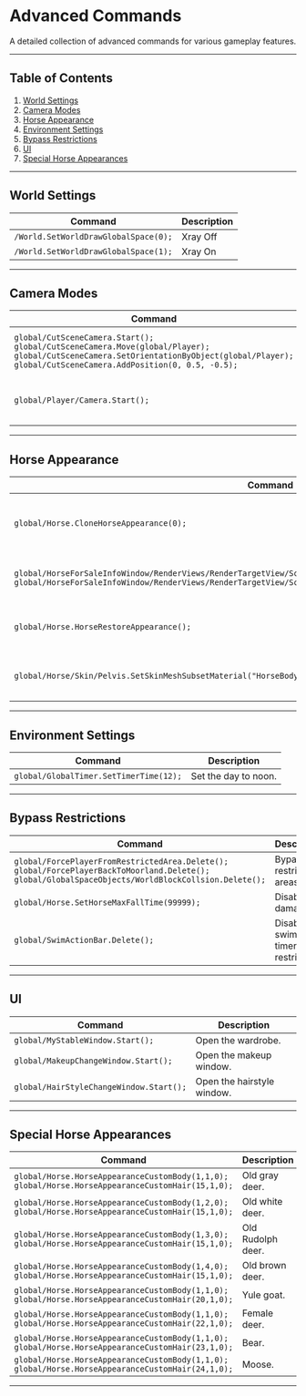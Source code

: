 # Advanced Commands

A detailed collection of advanced commands for various gameplay features.

---

## Table of Contents  
1. [World Settings](#world-settings)  
2. [Camera Modes](#camera-modes)  
3. [Horse Appearance](#horse-appearance)  
4. [Environment Settings](#environment-settings)  
5. [Bypass Restrictions](#bypass-restrictions)  
6. [UI](#ui)
7. [Special Horse Appearances](#special-horse-appearances)  

---

## World Settings

| **Command**                                     | **Description**          |
|-------------------------------------------------|--------------------------|
| `/World.SetWorldDrawGlobalSpace(0);`            | Xray Off                |
| `/World.SetWorldDrawGlobalSpace(1);`            | Xray On                 |

---

## Camera Modes 

| **Command**                                                                                                    | **Description**                  |
|----------------------------------------------------------------------------------------------------------------|----------------------------------|
| `global/CutSceneCamera.Start(); global/CutSceneCamera.Move(global/Player); global/CutSceneCamera.SetOrientationByObject(global/Player); global/CutSceneCamera.AddPosition(0, 0.5, -0.5);` | Switch to first-person mode. |
| `global/Player/Camera.Start();`                                                                               | Restore third-person mode. |

---

## Horse Appearance  

| **Command**                                                                                            | **Description**                           |
|--------------------------------------------------------------------------------------------------------|-------------------------------------------|
| `global/Horse.CloneHorseAppearance(0);`                                                                | Modify the horse's appearance (client-side only). |
| `global/HorseForSaleInfoWindow/RenderViews/RenderTargetView/Scene/Animation/Horse.CloneHorse(0, 0); global/HorseForSaleInfoWindow/RenderViews/RenderTargetView/Scene/Animation/Horse.HorseForSaleStartBuyWindow();` | Open the horse purchase window. |
| `global/Horse.HorseRestoreAppearance();`                                                               | Restore the horse's default appearance. |
| `global/Horse/Skin/Pelvis.SetSkinMeshSubsetMaterial("HorseBody", "horse coat name");`                  | Set horse body and coat appearance. |

---

## Environment Settings

| **Command**                          | **Description**          |
|--------------------------------------|--------------------------|
| `global/GlobalTimer.SetTimerTime(12);` | Set the day to noon. |

---

## Bypass Restrictions 

| **Command**                                                              | **Description**                         |
|--------------------------------------------------------------------------|-----------------------------------------|
| `global/ForcePlayerFromRestrictedArea.Delete(); global/ForcePlayerBackToMoorland.Delete(); global/GlobalSpaceObjects/WorldBlockCollsion.Delete();` | Bypass restricted areas. |
| `global/Horse.SetHorseMaxFallTime(99999);`                               | Disable fall damage. |
| `global/SwimActionBar.Delete();`                                         | Disable swimming timer restrictions. |

---

## UI

| **Command**                          | **Description**          |
|--------------------------------------|--------------------------|
| `global/MyStableWindow.Start();`     | Open the wardrobe. |
| `global/MakeupChangeWindow.Start();` | Open the makeup window. |
| `global/HairStyleChangeWindow.Start();` | Open the hairstyle window. |

---

## Special Horse Appearances  

| **Command**                                                                                           | **Description**      | **Screenshot**        |
|-------------------------------------------------------------------------------------------------------|----------------------|-----------------------|
| `global/Horse.HorseAppearanceCustomBody(1,1,0); global/Horse.HorseAppearanceCustomHair(15,1,0);`      | Old gray deer.       | ![Old Gray Deer](PATH_TO_IMAGE/old_gray_deer.png) |
| `global/Horse.HorseAppearanceCustomBody(1,2,0); global/Horse.HorseAppearanceCustomHair(15,1,0);`      | Old white deer.      | ![Old White Deer](PATH_TO_IMAGE/old_white_deer.png) |
| `global/Horse.HorseAppearanceCustomBody(1,3,0); global/Horse.HorseAppearanceCustomHair(15,1,0);`      | Old Rudolph deer.    | ![Old Rudolph Deer](PATH_TO_IMAGE/old_rudolph_deer.png) |
| `global/Horse.HorseAppearanceCustomBody(1,4,0); global/Horse.HorseAppearanceCustomHair(15,1,0);`      | Old brown deer.      | ![Old Brown Deer](PATH_TO_IMAGE/old_brown_deer.png) |
| `global/Horse.HorseAppearanceCustomBody(1,1,0); global/Horse.HorseAppearanceCustomHair(20,1,0);`      | Yule goat.           | ![Yule Goat](PATH_TO_IMAGE/yule_goat.png) |
| `global/Horse.HorseAppearanceCustomBody(1,1,0); global/Horse.HorseAppearanceCustomHair(22,1,0);`      | Female deer.         | ![Female Deer](PATH_TO_IMAGE/female_deer.png) |
| `global/Horse.HorseAppearanceCustomBody(1,1,0); global/Horse.HorseAppearanceCustomHair(23,1,0);`      | Bear.                | ![Bear](PATH_TO_IMAGE/bear.png) |
| `global/Horse.HorseAppearanceCustomBody(1,1,0); global/Horse.HorseAppearanceCustomHair(24,1,0);`      | Moose.               | ![Moose](PATH_TO_IMAGE/moose.png) |

---
